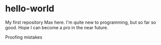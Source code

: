 # hello-world
My first repository
Max here. I'm quite new to programming, but so far so good. Hope I can become a pro in the near future.

Proofing mistakes
